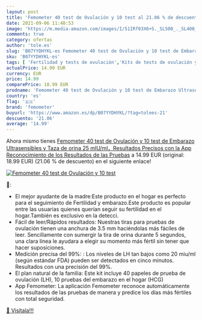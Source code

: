 ```yaml
---
layout: post
title: 'Femometer 40 test de Ovulación y 10 test al 21.06 % de descuento'
date: 2021-09-06 11:40:53
image: 'https://m.media-amazon.com/images/I/51IRf03X6+S._SL500_._SL400_.jpg'
comments: true
category: ofertas
author: 'tole.es'
slug: 'B07YYDHYKL-es Femometer 40 test de Ovulación y 10 test de Embarazo...'
sku: 'B07YYDHYKL-es'
tags: [ 'Fertilidad y tests de ovulación','Kits de tests de ovulación y fertilidad','Monitores de diagnóstico y salud','Pruebas médicas y tests','Salud y cuidado personal','Suministros y equipamiento médico','embarazo','femometer', ]
actualPrice: 14.99 EUR
currency: EUR
price: 14.99
comparePrice: 18.99 EUR
prodname: 'Femometer 40 test de Ovulación y 10 test de Embarazo Ultrasensibles y Taza de orina  25 mIU/ml，Resultados Precisos con la App Reconocimiento de los Resultados de las Pruebas'
country: 'es'
flag: '🇪🇸'
brand: 'femometer'
buyurl: 'https://www.amazon.es/dp/B07YYDHYKL/?tag=tolees-21'
descuento: '21.06'
average: '14.99'
---
```


Ahora mismo tienes [Femometer 40 test de Ovulación y 10 test de Embarazo Ultrasensibles y Taza de orina  25 mIU/ml，Resultados Precisos con la App Reconocimiento de los Resultados de las Pruebas](https://www.amazon.es/dp/B07YYDHYKL/?tag=tolees-21) a 14.99 EUR (original: 18.99 EUR) (21.06 %  de descuento) en el siguiente enlace!

[![Femometer 40 test de Ovulación y 10 test](https://m.media-amazon.com/images/I/51IRf03X6+S._SL500_._SL400_.jpg)](https://www.amazon.es/dp/B07YYDHYKL/?tag=tolees-21)

🔎:

- El mejor ayudante de la madre:Este producto en el hogar es perfecto para el seguimiento de Fertilidad y embarazo.Este producto es popular entre las usuarias quienes querían seguir su fertilidad en el hogar.También es exclusivo en la detecci.
- Fácil de leer/Rápidos resultados: Nuestras tiras para pruebas de ovulación tienen una anchura de 3.5 mm haciéndolas más fáciles de leer. Sencillamente con sumergir la tira de orina durante 5 segundos, una clara línea le ayudara a elegir su momento más fértil sin tener que hacer suposiciones.
- Medición precisa del 99%: : Los niveles de LH tan bajos como 20 miu/ml (según estándar FDA) pueden ser detectados en cinco minutos. Resultados con una precisión del 99%.
- El plan natural de la familia: Este kit incluye 40 papeles de prueba de ovulación (LH), 10 pruebas del embarazo en el hogar (HCG)
- App Femometer: La aplicación Femometer reconoce automáticamente los resultados de las pruebas de manera y predice los días más fértiles con total seguridad.

[🛒 Visítala!!!](https://www.amazon.es/dp/B07YYDHYKL/?tag=tolees-21)
